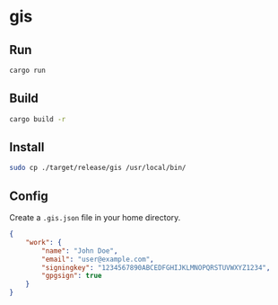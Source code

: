 # gis

## Run

```sh
cargo run
```

## Build

```sh
cargo build -r
```

## Install

```sh
sudo cp ./target/release/gis /usr/local/bin/
```

## Config

Create a `.gis.json` file in your home directory.

```json
{
    "work": {
        "name": "John Doe",
        "email": "user@example.com",
        "signingkey": "1234567890ABCEDFGHIJKLMNOPQRSTUVWXYZ1234",
        "gpgsign": true
    }
}
```
